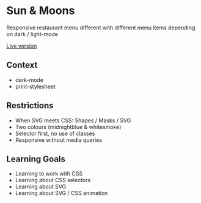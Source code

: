 # Sun & Moons

Responsive restaurant menu different with different menu items depending on dark / light-mode

[Live version](https://tnanhekhan.github.io/css-to-the-rescue-1920/)


## Context
- dark-mode
- print-stylesheet

## Restrictions
- When SVG meets CSS: Shapes / Masks / SVG
- Two colours (midnightblue & whitesmoke)
- Selector first, no use of classes
- Responsive without media queries

## Learning Goals
- Learning to work with CSS
- Learning about CSS selectors 
- Learning about SVG
- Learning about SVG / CSS animation

